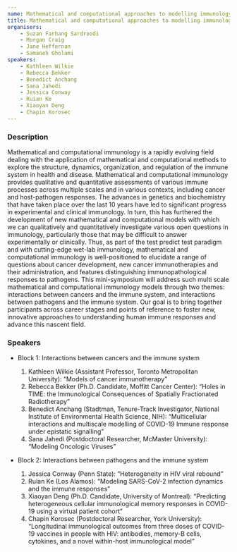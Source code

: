 ```yaml
---
name: Mathematical and computational approaches to modelling immunology
title: Mathematical and computational approaches to modelling immunology
organisers: 
    - Suzan Farhang Sardroodi
    - Morgan Craig
    - Jane Heffernan
    - Samaneh Gholami
speakers:
    - Kathleen Wilkie
    - Rebecca Bekker
    - Benedict Anchang
    - Sana Jahedi
    - Jessica Conway
    - Ruian Ke
    - Xiaoyan Deng
    - Chapin Korosec
---
```


<h3 class="font-weight-light mb-3">Description</h3>

Mathematical and computational immunology is a rapidly evolving field dealing with the application of mathematical and computational methods to explore the structure, dynamics, organization, and regulation
of the immune system in health and disease. Mathematical and computational immunology provides qualitative and quantitative assessments of various immune processes across multiple scales and in various contexts, including cancer and host-pathogen responses. The advances in genetics and biochemistry that have taken place over the last 10 years have led to significant progress in experimental and clinical
immunology. In turn, this has furthered the development of new mathematical and computational models with which we can qualitatively and quantitatively investigate various open questions in immunology, particularly those that may be difficult to answer experimentally or clinically. Thus, as part of the test predict
test paradigm and with cutting-edge wet-lab immunology, mathematical and computational immunology is well-positioned to elucidate a range of questions about cancer development, new
cancer immunotherapies and their administration, and features distinguishing immunopathological responses to pathogens.
This mini-symposium will address such multi scale mathematical and computational immunology models through two themes: interactions between cancers and the immune system, and interactions between
pathogens and the immune system. Our goal is to bring together participants across career stages and points of reference to foster new, innovative approaches to understanding human immune responses and advance this nascent field.


### Speakers

- Block 1: Interactions between cancers and the immune system
    1.  Kathleen Wilkie (Assistant Professor, Toronto Metropolitan University): “Models of cancer immunotherapy”
    2. Rebecca Bekker (Ph.D. Candidate, Moffitt Cancer Center): “Holes in TIME: the Immunological Consequences of Spatially Fractionated Radiotherapy”
    3. Benedict Anchang (Stadtman, Tenure-Track Investigator, National Institute of Environmental Health Science, NIH): “Multicellular interactions and multiscale modelling of COVID-19 Immune response under epistatic signalling”
    4. Sana Jahedi (Postdoctoral Researcher, McMaster University): “Modeling Oncologic Viruses”

- Block 2: Interactions between pathogens and the immune system
    1. Jessica Conway (Penn State): “Heterogeneity in HIV viral rebound”
    2. Ruian Ke (Los Alamos): “Modeling SARS-CoV-2 infection dynamics and the immune responses”
    3. Xiaoyan Deng (Ph.D. Candidate, University of Montreal): “Predicting heterogeneous cellular immunological memory responses in COVID-19 using a virtual patient cohort”
    4. Chapin Korosec (Postdoctoral Researcher, York University): “Longitudinal immunological outcomes from three doses of COVID-19 vaccines in people with HIV: antibodies, memory-B cells, cytokines, and a novel within-host immunological model”

